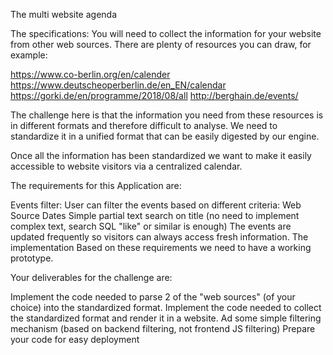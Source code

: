 The multi website agenda

The specifications:
You will need to collect the information for your website from other web sources. There are plenty of resources you can draw, for example:

https://www.co-berlin.org/en/calender
https://www.deutscheoperberlin.de/en_EN/calendar
https://gorki.de/en/programme/2018/08/all
http://berghain.de/events/

The challenge here  is that the information you need from these resources is in different formats and therefore difficult to analyse. We need to standardize it in a unified format that can be easily digested by our engine.

Once all the information has been standardized we want to make it easily accessible to website visitors via a centralized calendar.

The requirements for this Application are:

Events filter: User can filter the events based on different criteria:
Web Source
Dates
Simple partial text search on title (no need to implement complex text, search SQL "like" or similar is enough)
The events are updated frequently so visitors can always access  fresh information.
The implementation
Based on these requirements we need to have a working  prototype.

Your deliverables for the challenge are:

Implement the code needed to parse 2 of the "web sources" (of your choice) into the standardized format.
Implement the code needed to collect the standardized format and render it in a website. Ad some simple filtering mechanism (based on backend filtering, not frontend JS filtering)
Prepare your code for easy deployment
